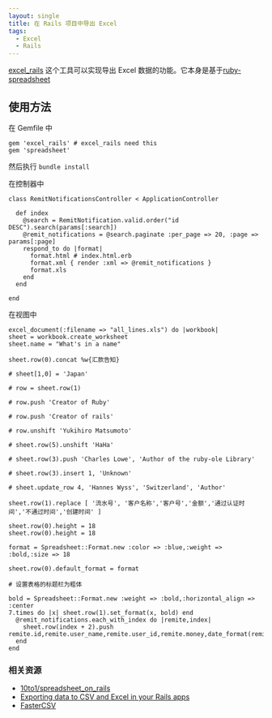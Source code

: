 ```yaml
---
layout: single
title: 在 Rails 项目中导出 Excel
tags:
  - Excel
  - Rails
---
```


[excel_rails](https://github.com/asanghi/excel_rails) 这个工具可以实现导出 Excel 数据的功能。它本身是基于[ruby-spreadsheet ](https://github.com/jacobat/ruby-spreadsheet)

## 使用方法

在 Gemfile 中

```
gem 'excel_rails' # excel_rails need this
gem 'spreadsheet'
```

然后执行 `bundle install`

在控制器中

```
class RemitNotificationsController < ApplicationController

  def index
    @search = RemitNotification.valid.order("id DESC").search(params[:search])
    @remit_notifications = @search.paginate :per_page => 20, :page => params[:page]
    respond_to do |format|
      format.html # index.html.erb
      format.xml { render :xml => @remit_notifications }
      format.xls
    end
  end

end
```

在视图中

```
excel_document(:filename => "all_lines.xls") do |workbook|
sheet = workbook.create_worksheet
sheet.name = "What's in a name"

sheet.row(0).concat %w{汇款告知}

# sheet[1,0] = 'Japan'

# row = sheet.row(1)

# row.push 'Creator of Ruby'

# row.push 'Creator of rails'

# row.unshift 'Yukihiro Matsumoto'

# sheet.row(5).unshift 'HaHa'

# sheet.row(3).push 'Charles Lowe', 'Author of the ruby-ole Library'

# sheet.row(3).insert 1, 'Unknown'

# sheet.update_row 4, 'Hannes Wyss', 'Switzerland', 'Author'

sheet.row(1).replace [ '流水号', '客户名称','客户号','金额','通过认证时间','不通过时间','创建时间' ]

sheet.row(0).height = 18
sheet.row(0).height = 18

format = Spreadsheet::Format.new :color => :blue,:weight => :bold,:size => 18

sheet.row(0).default_format = format

# 设置表格的标题栏为粗体

bold = Spreadsheet::Format.new :weight => :bold,:horizontal_align => :center
7.times do |x| sheet.row(1).set_format(x, bold) end
  @remit_notifications.each_with_index do |remite,index|
    sheet.row(index + 2).push remite.id,remite.user_name,remite.user_id,remite.money,date_format(remite.verified_at),date_format(remite.refused_at),date_format(remite.created_at)
  end
end

```

### 相关资源

- [10to1/spreadsheet_on_rails ](https://github.com/10to1/spreadsheet_on_rails)
- [Exporting data to CSV and Excel in your Rails apps](http://blog.plataformatec.com.br/2009/09/exporting-data-to-csv-and-excel-in-your-rails-app/)
- [FasterCSV](http://fastercsv.rubyforge.org/)

```

```
